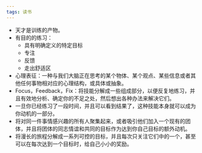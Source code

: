 ```yaml
---
tags: 读书
---
```


* 天才是训练的产物。
* 有目的的练习：
  * 具有明确定义的特定目标
  * 专注
  * 反馈
  * 走出舒适区
* <hu style="float:left">心理表征</hu> ：一种与我们大脑正在思考的某个物体、某个观点、某些信息或者其他任何事物相对应的心理结构，或具体或抽象。
* <hu style="float:left">Focus，Feedback，Fix</hu>：将技能分解成一些组成部分，以便反复地练习，并且有效地分析、确定你的不足之处，然后想出各种办法来解决它们。
* 一旦你已经练习了一段时间，并且可以看到结果了，这种技能本身就可以成为你动机的一部分。
* 将对同一件事情感兴趣的所有人聚集起来，或者吸引他们加入一个现有的团体，并且将团体的同志情谊和共同的目标作为达到你自己目标的额外动机。
* 将漫长的旅程分解成一系列可控的目标，并且每次只关注它们中的一个，甚至可以在每次达到一个目标时，给自己小小的奖励。

